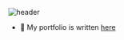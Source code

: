 ![header](https://capsule-render.vercel.app/api?type=waving)

- 📝 My portfolio is written [here](https://www.notion.so/9c39d21815a84b31a3d6081010ab7a96)
